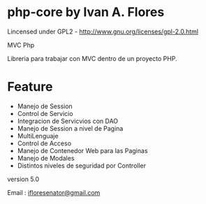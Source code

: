 php-core by Ivan A. Flores
========

Lincensed under GPL2 - http://www.gnu.org/licenses/gpl-2.0.html

MVC Php

Libreria para trabajar con MVC dentro de un proyecto PHP.

# Feature

* Manejo de Session
* Control de Servicio
* Integracion de Servicvios con DAO
* Manejo de Session a nivel de Pagina
* MultiLenguaje
* Control de Acceso
* Manejo de Contenedor Web para las Paginas
* Manejo de Modales
* Distintos niveles de seguridad por Controller

version 5.0

Email : ifloresenator@gmail.com
